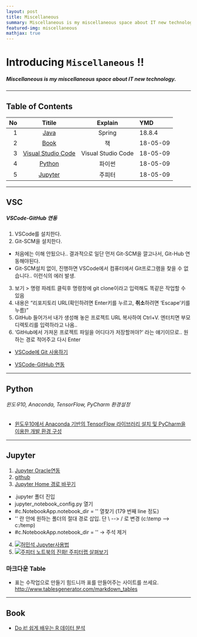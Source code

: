 ```yaml
---
layout: post
title: Miscellaneous
summary: Miscellaneous is my miscellaneous space about IT new technology. 
featured-img: miscellaneous
mathjax: true
---
```


# Introducing `Miscellaneous` !!

##### Miscellaneous is my miscellaneous space about IT new technology.

---

## Table of Contents

|No|Titile|Explain|YMD|
|--:|:--:|:-:|:--|
|1|[Java](/Lecture/Java)|Spring|18.8.4|
|2|[Book](#book) |책|18-05-09|
|3|[Visual Studio Code](#vsc) |Visual Studio Code|18-05-09|
|4|[Python](#python) |파이썬|18-05-09|
|5|[Jupyter](#jupyter) |주피터|18-05-09|

---

## VSC

##### VSCode-GitHub 연동

1. VSCode를 설치한다.
2. Git-SCM을 설치한다.

  * 처음에는 이해 안됬으나.. 결과적으로  일단 먼저 Git-SCM을 깔고나서, Git-Hub 연동해야된다.
  * Git-SCM설치 없이,  진행하면 VSCode에서 컴퓨터에서 Git프로그램을 찾을 수 없습니다.. 이런식의 에러 발생.

3. 보기 > 명령 파레트 클릭후 명령창에 git clone이라고 입력해도 똑같은 작업할 수 있음
4. 내용은 “리포지토리 URL(확인하려면 Enter키를 누르고, **취소**하려면 ‘Escape’키를 누름)”
5. GitHub 들어가서 내가 생성해 놓은 프로젝트 URL 복사하여 Ctrl+V.
엔터치면 부모디렉토리를 입력하라고 나옴..
6. ‘GitHub에서 가져온 프로젝트 파일을 어디다가 저장할꺼야?’ 라는 얘기이므로.. 원하는 경로 적어주고 다시 Enter

* [VSCode에 Git 사용하기](http://ccambo.gitlab.io/2017/07/09/VSCODE-VSCode%EC%97%90-Git-%EC%82%AC%EC%9A%A9%ED%95%98%EA%B8%B0/)

* [VSCode-GitHub 연동](http://www.ruokit.com/index.php/2017/10/28/vscode-github/)

---

## Python

###### 윈도우10, Anaconda, TensorFlow, PyCharm 환경설정  
* [윈도우10에서 Anaconda 기반의 TensorFlow 라이브러리 설치 및 PyCharm을 이용한 개발 환경 구성](http://agiantmind.tistory.com/176)

---

## Jupyter

1. [Jupyter Oracle연동](https://db-blog.web.cern.ch/blog/luca-canali/2016-06-ipythonjupyter-notebooks-oracle)
2. [github](https://github.com/LucaCanali/Miscellaneous/blob/master/Oracle_Jupyter/Oracle_IPython_cx_Oracle_pandas.ipynb)  
3. [Jupyter Home 경로 바꾸기](http://luke77.tistory.com/52)  
* .jupyter 폴더 진입
* jupyter_notebook_config.py 열기
* #c.NotebookApp.notebook_dir = '' 열찾기 (179 번째 line 정도)
* '' 란 안에 원하는 폴더의 절대 경로 삽입. 단 \ --> / 로 변경 (c:\temp --> c:/temp)
* #c.NotebookApp.notebook_dir = ''  → 주석 제거
4. [![허민석 Jupyter사용법](http://img.youtube.com/vi/SLPo0o_HArs/0.jpg)](https://youtu.be/SLPo0o_HArs) 
5. [![주피터 노트북의 진화! 주피터랩 살펴보기](http://img.youtube.com/vi/70sRgL42c1w/0.jpg)](https://youtu.be/70sRgL42c1w) 

### 마크다운 Table
* 표는 수작업으로 만들기 힘드니까 표를 만들어주는 사이트를 쓰세요. http://www.tablesgenerator.com/markdown_tables

---

## Book
* [Do it! 쉽게 배우는 R 데이터 분석](https://github.com/youngwoos/Doit_R/#4)